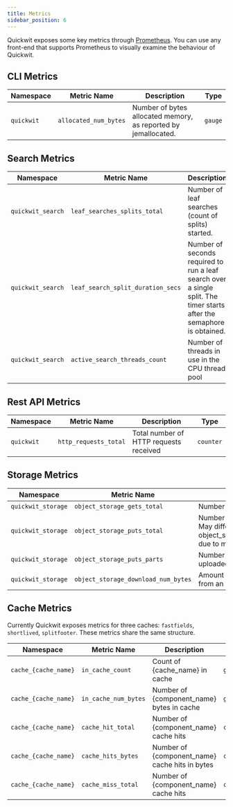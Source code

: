 ```yaml
---
title: Metrics
sidebar_position: 6
---
```


Quickwit exposes some key metrics through [Prometheus](https://prometheus.io/). You can use any front-end that supports Prometheus to visually examine the behaviour of Quickwit.

## CLI Metrics

| Namespace | Metric Name | Description | Type |
| --------- | ----------- | ----------- | ---- |
| `quickwit` | `allocated_num_bytes` | Number of bytes allocated memory, as reported by jemallocated. | `gauge` |

## Search Metrics

| Namespace | Metric Name | Description | Type |
| --------- | ----------- | ----------- | ---- |
| `quickwit_search` | `leaf_searches_splits_total` | Number of leaf searches (count of splits) started. | `counter` |
| `quickwit_search` | `leaf_search_split_duration_secs` | Number of seconds required to run a leaf search over a single split. The timer starts after the semaphore is obtained. | `histogram` |
| `quickwit_search` | `active_search_threads_count` | Number of threads in use in the CPU thread pool | `gauge` |

## Rest API Metrics

| Namespace | Metric Name | Description | Type |
| --------- | ----------- | ----------- | ---- |
| `quickwit` | `http_requests_total` | Total number of HTTP requests received | `counter` |

## Storage Metrics

| Namespace | Metric Name | Description | Type |
| --------- | ----------- | ----------- | ---- |
| `quickwit_storage` | `object_storage_gets_total` | Number of objects fetched. | `counter` |
| `quickwit_storage` | `object_storage_puts_total` | Number of objects uploaded. May differ from object_storage_requests_parts due to multipart upload. | `counter` |
| `quickwit_storage` | `object_storage_puts_parts` | Number of object parts uploaded. | `counter` |
| `quickwit_storage` | `object_storage_download_num_bytes` | Amount of data downloaded from an object storage. | `counter` |

## Cache Metrics

Currently Quickwit exposes metrics for three caches: `fastfields`, `shortlived`, `splitfooter`. These metrics share the same structure.

| Namespace | Metric Name | Description | Type |
| --------- | ----------- | ----------- | ---- |
| `cache_{cache_name}` | `in_cache_count` | Count of {cache_name} in cache | `gauge` |
| `cache_{cache_name}` | `in_cache_num_bytes` | Number of {component_name} bytes in cache | `gauge` |
| `cache_{cache_name}` | `cache_hit_total` | Number of {component_name} cache hits | `counter` |
| `cache_{cache_name}` | `cache_hits_bytes` | Number of {component_name} cache hits in bytes | `counter` |
| `cache_{cache_name}` | `cache_miss_total` | Number of {component_name} cache hits | `counter` |
